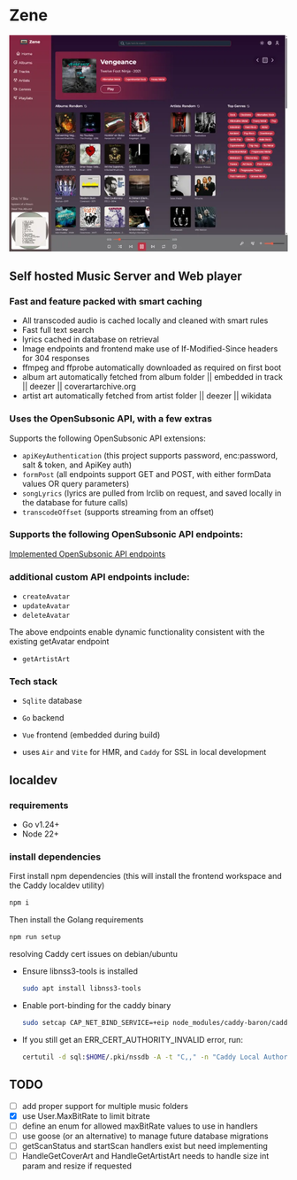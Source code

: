 # Zene
![Zene screenshot](./docs/assets/zene-home.webp)

## Self hosted Music Server and Web player
### Fast and feature packed with smart caching
- All transcoded audio is cached locally and cleaned with smart rules
- Fast full text search
- lyrics cached in database on retrieval
- Image endpoints and frontend make use of If-Modified-Since headers for 304 responses
- ffmpeg and ffprobe automatically downloaded as required on first boot
- album art automatically fetched from album folder || embedded in track || deezer || coverartarchive.org
- artist art automatically fetched from artist folder || deezer || wikidata

### Uses the OpenSubsonic API, with a few extras
Supports the following OpenSubsonic API extensions:
- `apiKeyAuthentication` (this project supports password, enc:password, salt & token, and ApiKey auth)
- `formPost` (all endpoints support GET and POST, with either formData values OR query parameters)
- `songLyrics` (lyrics are pulled from lrclib on request, and saved locally in the database for future calls)
- `transcodeOffset` (supports streaming from an offset)

### Supports the following OpenSubsonic API endpoints:

[Implemented OpenSubsonic API endpoints](./docs/implemented-opensubsonic-endpoints.md)

### additional custom API endpoints include:
- `createAvatar`
- `updateAvatar`
- `deleteAvatar`

The above endpoints enable dynamic functionality consistent with the existing getAvatar endpoint
- `getArtistArt`

### Tech stack
- `Sqlite` database
- `Go` backend
- `Vue` frontend (embedded during build)

- uses `Air` and `Vite` for HMR, and `Caddy` for SSL in local development

## localdev
### requirements
- Go v1.24+
- Node 22+

### install dependencies
First install npm dependencies (this will install the frontend workspace and the Caddy localdev utility)
```bash
npm i
```
Then install the Golang requirements
```bash
npm run setup
```

resolving Caddy cert issues on debian/ubuntu
- Ensure libnss3-tools is installed
  ```bash
  sudo apt install libnss3-tools
  ```
- Enable port-binding for the caddy binary
  ```bash
  sudo setcap CAP_NET_BIND_SERVICE=+eip node_modules/caddy-baron/caddy
  ```
- If you still get an ERR_CERT_AUTHORITY_INVALID error, run:
  ```bash
  certutil -d sql:$HOME/.pki/nssdb -A -t "C,," -n "Caddy Local Authority" -i ~/.local/share/caddy/pki/authorities/local/root.crt
  ```

## TODO
- [ ] add proper support for multiple music folders
- [x] use User.MaxBitRate to limit bitrate
- [ ] define an enum for allowed maxBitRate values to use in handlers
- [ ] use goose (or an alternative) to manage future database migrations
- [ ] getScanStatus and startScan handlers exist but need implementing
- [ ] HandleGetCoverArt and HandleGetArtistArt needs to handle size int param and resize if requested
